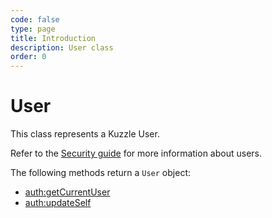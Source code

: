 ```yaml
---
code: false
type: page
title: Introduction
description: User class
order: 0
---
```


# User

This class represents a Kuzzle User.

Refer to the [Security guide](/core/1/guides/essentials/security/) for more information about users.

The following methods return a `User` object:

- [auth:getCurrentUser](/sdk/js/6/controllers/auth/get-current-user)
- [auth:updateSelf](/sdk/js/6/controllers/auth/update-self)
